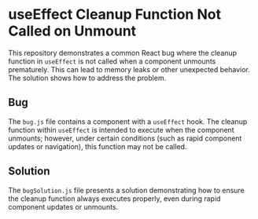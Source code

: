 # useEffect Cleanup Function Not Called on Unmount

This repository demonstrates a common React bug where the cleanup function in `useEffect` is not called when a component unmounts prematurely.  This can lead to memory leaks or other unexpected behavior.  The solution shows how to address the problem.

## Bug
The `bug.js` file contains a component with a `useEffect` hook.  The cleanup function within `useEffect` is intended to execute when the component unmounts; however, under certain conditions (such as rapid component updates or navigation), this function may not be called.

## Solution
The `bugSolution.js` file presents a solution demonstrating how to ensure the cleanup function always executes properly, even during rapid component updates or unmounts.